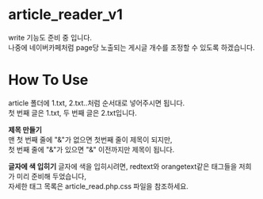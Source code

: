 # article_reader_v1
write 기능도 준비 중 입니다.<br />
나중에 네이버카페처럼 page당 노출되는 게시글 개수를 조정할 수 있도록 하겠습니다.<br />

# How To Use
article 폴더에 1.txt, 2.txt..처럼 순서대로 넣어주시면 됩니다.<br />
첫 번째 글은 1.txt, 두 번째 글은 2.txt입니다.<br />

**제목 만들기**<br />
맨 첫 번째 줄에 "&"가 없으면 첫번째 줄이 제목이 되지만,<br />
첫 번째 줄에 "&"가 있으면 "&" 이전까지만 제목이 됩니다.<br />

**글자에 색 입히기**
글자에 색을 입히시려면, redtext와 orangetext같은 태그들을 저희가 미리 준비해 두었습니다,<br />
자세한 태그 목록은 article_read.php.css 파일을 참조하세요.<br />
